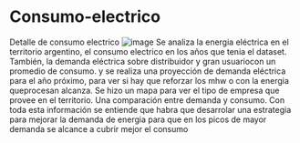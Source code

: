 # Consumo-electrico
Detalle de consumo electrico
![image](https://user-images.githubusercontent.com/110839926/192169403-d2693480-19d2-4576-a90b-b8da842d936c.png)
Se analiza la energia eléctrica en el territorio argentino, el consumo electrico en los años que tenia el dataset.
También, la demanda eléctrica sobre distribuidor y gran usuariocon un promedio de consumo.
y se realiza una proyección de demanda eléctrica para el año próximo, para ver si hay que reforzar los mhw o con la energia queprocesan alcanza.
 Se hizo un mapa para ver el tipo de empresa que provee en el territorio.
 Una comparación entre demanda y consumo.
 Con toda esta información se entiende que habra que desarrolar una estrategia para mejorar la demanda de energia para que en los picos de mayor demanda se alcance a cubrir mejor el consumo
